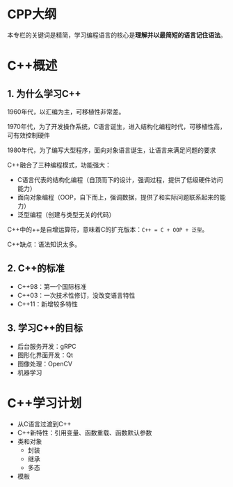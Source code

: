 # CPP大纲

本专栏的关键词是精简，学习编程语言的核心是**理解并以最简短的语言记住语法**。

# C++概述

## 1. 为什么学习C++

1960年代，以汇编为主，可移植性非常差。

1970年代，为了开发操作系统，C语言诞生，进入结构化编程时代，可移植性高，可有效控制硬件

1980年代，为了编写大型程序，面向对象语言诞生，让语言来满足问题的要求


C++融合了三种编程模式，功能强大：

- C语言代表的结构化编程（自顶而下的设计，强调过程，提供了低级硬件访问能力）
- 面向对象编程（OOP，自下而上，强调数据，提供了和实际问题联系起来的能力）
- 泛型编程（创建与类型无关的代码）

C++中的++是自增运算符，意味着C的扩充版本：`C++ = C + OOP + 泛型`。

C++缺点：语法知识太多。

## 2. C++的标准

- C++98：第一个国际标准
- C++03：一次技术性修订，没改变语言特性
- C++11：新增较多特性

## 3. 学习C++的目标

- 后台服务开发：gRPC
- 图形化界面开发：Qt
- 图像处理：OpenCV
- 机器学习

# C++学习计划

- 从C语言过渡到C++
- C++新特性：引用变量、函数重载、函数默认参数
- 类和对象
  - 封装
  - 继承
  - 多态
- 模板